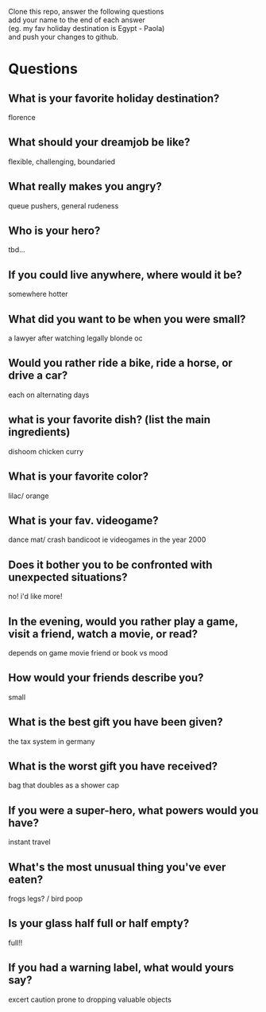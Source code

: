 Clone this repo, answer the following questions \
add your name to the end of each answer \
(eg. my fav holiday destination is Egypt - Paola)\
and push your changes to github.

# Questions

## What is your favorite holiday destination? 
florence
## What should your dreamjob be like?
flexible, challenging, boundaried
## What really makes you angry?
queue pushers, general rudeness 
## Who is your hero?
tbd...
## If you could live anywhere, where would it be?
somewhere hotter
## What did you want to be when you were small?
a lawyer after watching legally blonde oc
## Would you rather ride a bike, ride a horse, or drive a car?
each on alternating days
## what is your favorite dish? (list the main ingredients)
dishoom chicken curry
## What is your favorite color?
lilac/ orange
## What is your fav. videogame?
dance mat/ crash bandicoot ie videogames in the year 2000
## Does it bother you to be confronted with unexpected situations?
no! i'd like more!
## In the evening, would you rather play a game, visit a friend, watch a movie, or read?
depends on game movie friend or book vs mood
## How would your friends describe you?
small
## What is the best gift you have been given?
the tax system in germany
## What is the worst gift you have received?
bag that doubles as a shower cap
## If you were a super-hero, what powers would you have?
instant travel
## What's the most unusual thing you've ever eaten?
frogs legs? / bird poop
## Is your glass half full or half empty?
full!! 
## If you had a warning label, what would yours say?
excert caution prone to dropping valuable objects